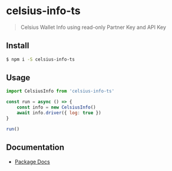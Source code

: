 # celsius-info-ts
> Celsius Wallet Info using read-only Partner Key and API Key

## Install
``` bash
$ npm i -S celsius-info-ts
```

## Usage
``` javascript
import CelsiusInfo from 'celsius-info-ts'

const run = async () => {
	const info = new CelsiusInfo()
	await info.driver({ log: true })
}

run()
```

## Documentation
* [Package Docs](docs/globals.md)
